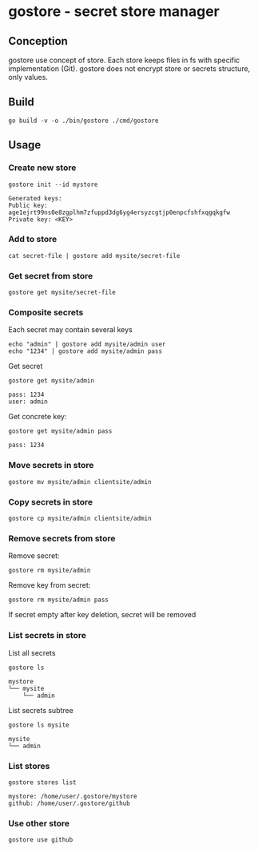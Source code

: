 # gostore - secret store manager

## Conception

gostore use concept of store. 
Each store keeps files in fs with specific implementation (Git).
gostore does not encrypt store or secrets structure, only values.

## Build

```shell
go build -v -o ./bin/gostore ./cmd/gostore
```

## Usage

### Create new store

```shell
gostore init --id mystore

Generated keys:
Public key: age1ejrt99ns0e8zgplhm7zfuppd3dg6yg4ersyzcgtjp0enpcfshfxqgqkgfw
Private key: <KEY>
```

### Add to store

```shell
cat secret-file | gostore add mysite/secret-file
```

### Get secret from store

```shell
gostore get mysite/secret-file
```

### Composite secrets

Each secret may contain several keys

```shell
echo "admin" | gostore add mysite/admin user
echo "1234" | gostore add mysite/admin pass
```

Get secret
```shell
gostore get mysite/admin

pass: 1234
user: admin
```

Get concrete key:
```shell
gostore get mysite/admin pass

pass: 1234
```

### Move secrets in store

```shell
gostore mv mysite/admin clientsite/admin
```

### Copy secrets in store

```shell
gostore cp mysite/admin clientsite/admin
```

### Remove secrets from store

Remove secret:
```shell
gostore rm mysite/admin
```

Remove key from secret:
```shell
gostore rm mysite/admin pass
```

If secret empty after key deletion, secret will be removed 

### List secrets in store

List all secrets
```shell
gostore ls

mystore
└── mysite
    └── admin
```

List secrets subtree

```shell
gostore ls mysite

mysite
└── admin
```


### List stores

```shell
gostore stores list

mystore: /home/user/.gostore/mystore
github: /home/user/.gostore/github
```

### Use other store

```shell
gostore use github
```